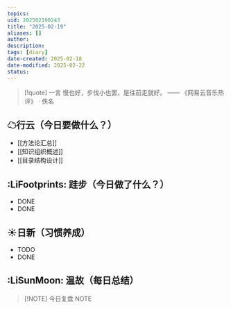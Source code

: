 ```yaml
---
topics: 
uid: 202502190243
title: "2025-02-19"
aliases: []
author: 
description: 
tags: [diary]
date-created: 2025-02-18
date-modified: 2025-02-22
status: 
---
```


> [!quote] 一言
 慢也好，步伐小也罢，是往前走就好。 —— 《网易云音乐热评》 · 佚名

## ☁行云（今日要做什么？）

- [[方法论汇总]]
- [[知识组织概述]]
- [[目录结构设计]]

## :LiFootprints: 跬步（今日做了什么？）

- DONE
- DONE

## ☀日新（习惯养成）

- TODO
- DONE

## :LiSunMoon: 温故（每日总结）

> [!NOTE] 今日复盘
> NOTE
